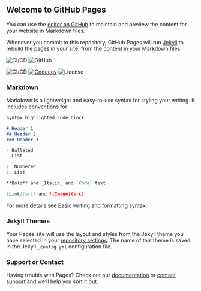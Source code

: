 ## Welcome to GitHub Pages

You can use the [editor on GitHub](https://github.com/katerith/ContactManagerApp/edit/gh-pages/index.md) to maintain and preview the content for your website in Markdown files.

Whenever you commit to this repository, GitHub Pages will run [Jekyll](https://jekyllrb.com/) to rebuild the pages in your site, from the content in your Markdown files.

![CI/CD](https://img.shields.io/circleci/build/github/katerith/ContactManagerApp)
![GitHub](https://img.shields.io/github/license/katerith/ContactManagerApp)


![CI/CD](https://github.com/katerith/ContactManagerApp/workflows/CI/CD/badge.svg)
[![Codecov](https://img.shields.io/codecov/c/github/katerith/ContactManagerApp)](https://codecov.io/gh/katerith/ContactManagerApp)
![License](https://img.shields.io/github/license/katerith/ContactManagerApp)


### Markdown

Markdown is a lightweight and easy-to-use syntax for styling your writing. It includes conventions for

```markdown
Syntax highlighted code block

# Header 1
## Header 2
### Header 3

- Bulleted
- List

1. Numbered
2. List

**Bold** and _Italic_ and `Code` text

[Link](url) and ![Image](src)
```

For more details see [Basic writing and formatting syntax](https://docs.github.com/en/github/writing-on-github/getting-started-with-writing-and-formatting-on-github/basic-writing-and-formatting-syntax).

### Jekyll Themes

Your Pages site will use the layout and styles from the Jekyll theme you have selected in your [repository settings](https://github.com/katerith/ContactManagerApp/settings/pages). The name of this theme is saved in the Jekyll `_config.yml` configuration file.

### Support or Contact

Having trouble with Pages? Check out our [documentation](https://docs.github.com/categories/github-pages-basics/) or [contact support](https://support.github.com/contact) and we’ll help you sort it out.
